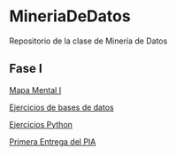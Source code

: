 # MineriaDeDatos
Repositorio de la clase de Minería de Datos

## Fase I

[Mapa Mental I](https://github.com/NathanRAMx/MineriaDeDatos/blob/main/MapaMental_1_1745134.pdf)

[Ejercicios de bases de datos](https://github.com/Evelinmendoza/Mineria-de-datos/blob/main/Ej1_BasesDatos_Equipo_7.pdf)

[Ejercicios Python](https://github.com/NathanRAMx/MineriaDeDatos/blob/main/Ej_Python_1745134.ipynb)

[Primera Entrega del PIA](https://github.com/Evelinmendoza/Mineria-de-datos/blob/main/Avance1_PIA_Equipo7.ipynb)
